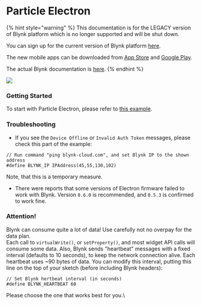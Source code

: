 # Particle Electron

{% hint style="warning" %}
This documentation is for the LEGACY version of Blynk platform which is no longer supported and will be shut down.&#x20;

You can sign up for the current version of Blynk platform [here](http://blynk.cloud/dashboard/register).

The new mobile apps can be downloaded from [App Store](https://apps.apple.com/us/app/blynk-iot/id1559317868) and [Google Play](https://play.google.com/store/apps/details?id=cloud.blynk\&hl=en\&gl=US).

The actual Blynk documentation is [here](https://docs.blynk.io/).
{% endhint %}



![](https://s3.amazonaws.com/uploads.intercomcdn.com/i/o/20403616/72edd18a5ca2deb701801756/687474703a2f2f7777772e7468656d616b657273776f726b62656e63682e636f6d2f73697465732f64656661756c742f66696c65732f656c656374726f6e2d30333638303464312e6a7067)

### Getting Started <a href="#getting-started" id="getting-started"></a>

To start with Particle Electron, please refer to [this example](https://github.com/vshymanskyy/blynk-library-spark/blob/master/examples/02\_Particle\_Electron/02\_Particle\_Electron.ino).

### Troubleshooting <a href="#troubleshooting" id="troubleshooting"></a>

* If you see the `Device Offline` or `Invalid Auth Token` messages, please check this part of the example:

```
// Run command "ping blynk-cloud.com", and set Blynk IP to the shown address
#define BLYNK_IP IPAddress(45,55,130,102)
```

Note, that this is a temporary measure.

* There were reports that some versions of Electron firmware failed to work with Blynk. Version `0.6.0` is recommended, and `0.5.3` is confirmed to work fine.

### Attention! <a href="#attention" id="attention"></a>

Blynk can consume quite a lot of data! Use carefully not no overpay for the data plan.\
&#x20;Each call to `virtualWrite()`, or `setProperty()`, and most widget API calls will consume some data. Also, Blynk sends "heartbeat" messages with a fixed interval (defaults to 10 seconds), to keep the network connection alive. Each heartbeat uses \~90 bytes of data. You can modify this interval, putting this line on the top of your sketch (before including Blynk headers):

```
// Set Blynk hertbeat interval (in seconds)
#define BLYNK_HEARTBEAT 60
```

Please choose the one that works best for you.\
